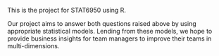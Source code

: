 This is the project for STAT6950 using R.

Our project aims to answer both questions raised above by using appropriate statistical models. Lending from these models, we hope to provide business insights for team managers to improve their teams in multi-dimensions.

